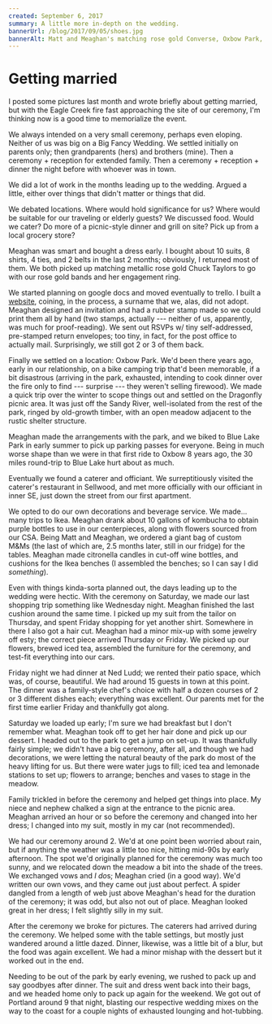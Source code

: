 ```yaml
---
created: September 6, 2017
summary: A little more in-depth on the wedding.
bannerUrl: /blog/2017/09/05/shoes.jpg
bannerAlt: Matt and Meaghan's matching rose gold Converse, Oxbow Park, June 2017.
---
```


# Getting married

I posted some pictures last month and wrote briefly about getting married, but with the Eagle Creek fire fast approaching the site of our ceremony, I'm thinking now is a good time to memorialize the event.

We always intended on a very small ceremony, perhaps even eloping. Neither of us was big on a Big Fancy Wedding. We settled initially on parents only; then grandparents (hers) and brothers (mine). Then a ceremony + reception for extended family. Then a ceremony + reception + dinner the night before with whoever was in town.

We did a lot of work in the months leading up to the wedding. Argued a little, either over things that didn't matter or things that did. 

We debated locations. Where would hold significance for us? Where would be suitable for our traveling or elderly guests? We discussed food. Would we cater? Do more of a picnic-style dinner and grill on site? Pick up from a local grocery store? 

Meaghan was smart and bought a dress early. I bought about 10 suits, 8 shirts, 4 ties, and 2 belts in the last 2 months; obviously, I returned most of them. We both picked up matching metallic rose gold Chuck Taylors to go with our rose gold bands and her engagement ring.

We started planning on google docs and moved eventually to trello. I built a [website](http://stetzifano.com), coining, in the process, a surname that we, alas, did not adopt. Meaghan designed an invitation and had a rubber stamp made so we could print them all by hand (two stamps, actually --- neither of us, apparently, was much for proof-reading). We sent out RSVPs w/ tiny self-addressed, pre-stamped return envelopes; too tiny, in fact, for the post office to actually mail. Surprisingly, we still got 2 or 3 of them back.

Finally we settled on a location: Oxbow Park. We'd been there years ago, early in our relationship, on a bike camping trip that'd been memorable, if a bit disastrous (arriving in the park, exhausted, intending to cook dinner over the fire only to find --- surprise --- they weren't selling firewood). We made a quick trip over the winter to scope things out and settled on the Dragonfly picnic area. It was just off the Sandy River, well-isolated from the rest of the park, ringed by old-growth timber, with an open meadow adjacent to the rustic shelter structure.

Meaghan made the arrangements with the park, and we biked to Blue Lake Park in early summer to pick up parking passes for everyone. Being in much worse shape than we were in that first ride to Oxbow 8 years ago, the 30 miles round-trip to Blue Lake hurt about as much.

Eventually we found a caterer and officiant. We surreptitiously visited the caterer's restaurant in Sellwood, and met more officially with our officiant in inner SE, just down the street from our first apartment.

We opted to do our own decorations and beverage service. We made... many trips to Ikea. Meaghan drank about 10 gallons of kombucha to obtain purple bottles to use in our centerpieces, along with flowers sourced from our CSA. Being Matt and Meaghan, we ordered a giant bag of custom M&Ms (the last of which are, 2.5 months later, still in our fridge) for the tables. Meaghan made citronella candles in cut-off wine bottles, and cushions for the Ikea benches (I assembled the benches; so I can say I did *something*). 

Even with things kinda-sorta planned out, the days leading up to the wedding were hectic. With the ceremony on Saturday, we made our last shopping trip something like Wednesday night. Meaghan finished the last cushion around the same time. I picked up my suit from the tailor on Thursday, and spent Friday shopping for yet another shirt. Somewhere in there I also got a hair cut. Meaghan had a minor mix-up with some jewelry off esty; the correct piece arrived Thursday or Friday. We picked up our flowers, brewed iced tea, assembled the furniture for the ceremony, and test-fit everything into our cars. 

Friday night we had dinner at Ned Ludd; we rented their patio space, which was, of course, beautiful. We had around 15 guests in town at this point. The dinner was a family-style chef's choice with half a dozen courses of 2 or 3 different dishes each; everything was excellent. Our parents met for the first time earlier Friday and thankfully got along.

Saturday we loaded up early; I'm sure we had breakfast but I don't remember what. Meaghan took off to get her hair done and pick up our dessert. I headed out to the park to get a jump on set-up. It was thankfully fairly simple; we didn't have a big ceremony, after all, and though we had decorations, we were letting the natural beauty of the park do most of the heavy lifting for us. But there were water jugs to fill; iced tea and lemonade stations to set up; flowers to arrange; benches and vases to stage in the meadow. 

Family trickled in before the ceremony and helped get things into place. My niece and nephew chalked a sign at the entrance to the picnic area. Meaghan arrived an hour or so before the ceremony and changed into her dress; I changed into my suit, mostly in my car (not recommended).

We had our ceremony around 2. We'd at one point been worried about rain, but if anything the weather was a little too nice, hitting mid-90s by early afternoon. The spot we'd originally planned for the ceremony was much too sunny, and we relocated down the meadow a bit into the shade of the trees. We exchanged vows and *I do*s; Meaghan cried (in a good way). We'd written our own vows, and they came out just about perfect. A spider dangled from a length of web just above Meaghan's head for the duration of the ceremony; it was odd, but also not out of place. Meaghan looked great in her dress; I felt slightly silly in my suit.

After the ceremony we broke for pictures. The caterers had arrived during the ceremony. We helped some with the table settings, but mostly just wandered around a little dazed. Dinner, likewise, was a little bit of a blur, but the food was again excellent. We had a minor mishap with the dessert but it worked out in the end.

Needing to be out of the park by early evening, we rushed to pack up and say goodbyes after dinner. The suit and dress went back into their bags, and we headed home only to pack up again for the weekend. We got out of Portland around 9 that night, blasting our respective wedding mixes on the way to the coast for a couple nights of exhausted lounging and hot-tubbing.